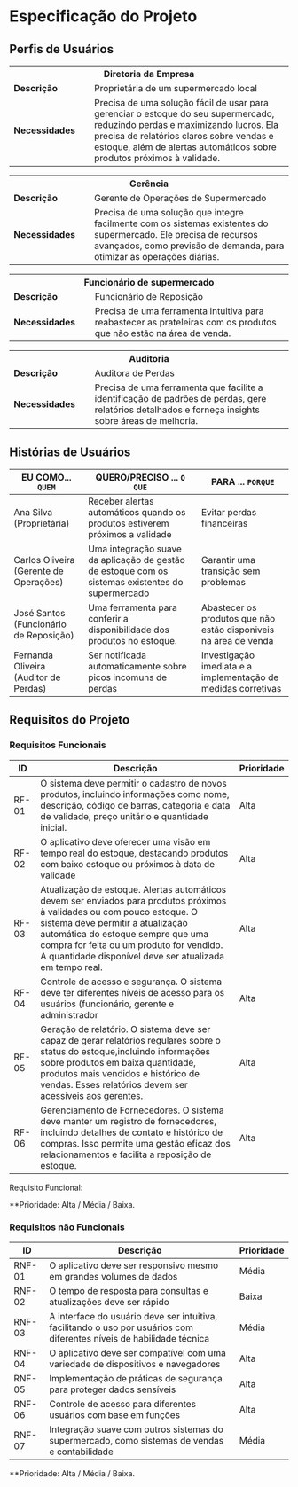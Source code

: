# Especificação do Projeto

## Perfis de Usuários


<table>
<tbody>
<tr align=center>
<th colspan="2"> Diretoria da Empresa </th>
</tr>
<tr>
<td width="150px"><b>Descrição</b></td>
<td width="600px">Proprietária de um supermercado local</td>
</tr>
<tr></tr>
<td><b>Necessidades</b></td>
<td>Precisa de uma solução fácil de usar para gerenciar o estoque do seu supermercado, reduzindo perdas e maximizando lucros. Ela precisa de relatórios claros sobre vendas e estoque, além de alertas automáticos sobre produtos próximos à validade.</td>
</tr>
</tbody>
</table>

<table>
<tbody>
<tr align=center>
<th colspan="2"> Gerência </th>
</tr>
<tr>
<td width="150px"><b>Descrição</b></td>
<td width="600px">Gerente de Operações de Supermercado</td>
</tr>
<tr></tr>
<td><b>Necessidades</b></td>
<td>Precisa de uma solução que integre facilmente com os sistemas existentes do supermercado. Ele precisa de recursos avançados, como previsão de demanda, para otimizar as operações diárias.</td>
</tr>
</tbody>
</table>

<table>
<tbody>
<tr align=center>
<th colspan="2"> Funcionário de supermercado </th>
</tr>
<tr>
<td width="150px"><b>Descrição</b></td>
<td width="600px">Funcionário de Reposição</td>
</tr>
<tr></tr>
<td><b>Necessidades</b></td>
<td>Precisa de uma ferramenta intuitiva para reabastecer as prateleiras com os produtos que não estão na área de venda.</td>
</tr>
</tbody>
</table>

<table>
<tbody>
<tr align=center>
<th colspan="2"> Auditoria </th>
</tr>
<tr>
<td width="150px"><b>Descrição</b></td>
<td width="600px">Auditora de Perdas</td>
</tr>
<tr></tr>
<td><b>Necessidades</b></td>
<td>Precisa de uma ferramenta que facilite a identificação de padrões de perdas, gere relatórios detalhados e forneça insights sobre áreas de melhoria.</td>
</tr>
</tbody>
</table>

## Histórias de Usuários


|EU COMO... `QUEM`         | QUERO/PRECISO ... `O QUE`                     |PARA ... `PORQUE`                                          |
|--------------------------|-----------------------------------------------|-----------------------------------------------------------|
| Ana Silva (Proprietária) | Receber alertas automáticos quando os produtos estiverem próximos a validade | Evitar perdas financeiras  |                          
| Carlos Oliveira (Gerente de Operações)| Uma integração suave da aplicação de gestão de estoque com os sistemas existentes do supermercado| Garantir uma transição sem problemas|                  
|José Santos (Funcionário de Reposição)|Uma ferramenta para conferir a disponibilidade dos produtos no estoque.| Abastecer os produtos que não estão disponiveis na area de venda|
|Fernanda Oliveira (Auditor de Perdas)| Ser notificada automaticamente sobre picos incomuns de perdas | Investigação imediata e a implementação de medidas corretivas

## Requisitos do Projeto

### Requisitos Funcionais


|ID    | Descrição                | Prioridade |
|-------|---------------------------------|----|
| RF-01 | O sistema deve permitir o cadastro de novos produtos, incluindo informações como nome, descrição, código de barras, categoria e data de validade, preço unitário e quantidade inicial.| Alta|
| RF-02 | O aplicativo deve oferecer uma visão em tempo real do estoque, destacando produtos com baixo estoque ou próximos à data de validade  | Alta|
| RF-03 | Atualização de estoque. Alertas automáticos devem ser enviados para produtos próximos à validades ou com pouco estoque. O sistema deve permitir a atualização automática do estoque sempre que uma compra for feita ou um produto for vendido. A quantidade disponível deve ser atualizada em tempo real.                                       | Alta|
| RF-04 | Controle de acesso e segurança. O sistema deve ter diferentes níveis de acesso para os usuários (funcionário, gerente e administrador| Alta|                                   
| RF-05 | Geração de relatório. O sistema deve ser capaz de gerar relatórios regulares sobre o status do estoque,incluindo informações sobre produtos em baixa quantidade, produtos mais vendidos e histórico de vendas. Esses relatórios devem ser acessíveis aos gerentes.  | Alta|
| RF-06 | Gerenciamento de Fornecedores. O sistema deve manter um registro de fornecedores, incluindo detalhes de contato e histórico de compras. Isso permite uma gestão eficaz dos relacionamentos e facilita a reposição de estoque.| Alta|

Requisito Funcional: 

**Prioridade: Alta / Média / Baixa. 

### Requisitos não Funcionais


|ID      | Descrição               |Prioridade |
|--------|-------------------------|----|
| RNF-01 | O aplicativo deve ser responsivo mesmo em grandes volumes de dados | Média | 
| RNF-02 | O tempo de resposta para consultas e atualizações deve ser rápido  | Baixa | 
| RNF-03 |A interface do usuário deve ser intuitiva, facilitando o uso por usuários com diferentes níveis de habilidade técnica | Média | 
| RNF-04 |O aplicativo deve ser compatível com uma variedade de dispositivos e navegadores | Alta | 
| RNF-05 |Implementação de práticas de segurança para proteger dados sensíveis | Alta | 
| RNF-06 |Controle de acesso para diferentes usuários com base em funções | Alta | 
| RNF-07 |Integração suave com outros sistemas do supermercado, como sistemas de vendas e contabilidade |Média|


**Prioridade: Alta / Média / Baixa. 

